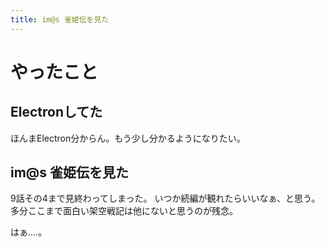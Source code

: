 ```yaml
---
title: im@s 雀姫伝を見た
---
```


# やったこと

## Electronしてた

ほんまElectron分からん。もう少し分かるようになりたい。

## im@s 雀姫伝を見た

9話その4まで見終わってしまった。
いつか続編が観れたらいいなぁ、と思う。
多分ここまで面白い架空戦記は他にないと思うのが残念。

はぁ‥‥。
